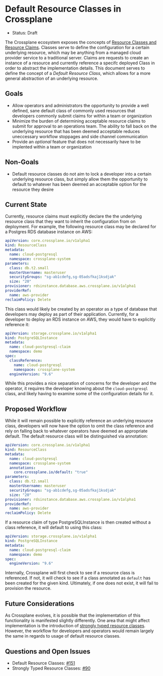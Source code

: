 # Default Resource Classes in Crossplane
* Status: Draft

The Crossplane ecosystem exposes the concepts of [Resource Classes and Resource Claims](https://crossplane.io/docs/v0.2/concepts.html). Classes serve to define the configuration for a certain underlying resource, which may be anything from a managed cloud provider service to a traditional server. Claims are requests to create an instance of a resource and currently reference a specifc deployed Class in order to abstract the implementation details. This document serves to define the concept of a *Default Resource Class*, which allows for a more general abstraction of an underlying resource.

## Goals

- Allow operators and administrators the opportunity to provide a well defined, sane default class of commonly used resources that developers commonly submit claims for within a team or organization
- Minimize the burden of determining acceptable resource claims to submit for approval to an operations team. The ability to fall back on the underlying resource that has been deemed acceptable reduces uneccessary workflow stoppages and side channel communication
- Provide an *optional* feature that does not necessarily have to be implented within a team or organization

## Non-Goals

- Default resource classes do not aim to lock a developer into a certain underlying resource class, but simply allow them the opportunity to default to whatever has been deemed an acceptable option for the resource they desire

## Current State

Currently, resource claims must explicitly declare the the underlying resource class that they want to inherit the configuration from on deployment. For example, the following resource class may be declared for a Postgres RDS database instance on AWS:

```yaml
apiVersion: core.crossplane.io/v1alpha1
kind: ResourceClass
metadata:
  name: cloud-postgresql
  namespace: crossplane-system
parameters:
  class: db.t2.small
  masterUsername: masteruser
  securityGroups: "sg-ab1cdefg,sg-05adsfkaj1ksdjak"
  size: "20"
provisioner: rdsinstance.database.aws.crossplane.io/v1alpha1
providerRef:
  name: aws-provider
reclaimPolicy: Delete
```

This class would likely be created by an operator as a type of database that developers may deploy as part of their application. Currently, for a developer to deploy an RDS instance on AWS, they would have to explicitly reference it:

```yaml
apiVersion: storage.crossplane.io/v1alpha1
kind: PostgreSQLInstance
metadata:
  name: cloud-postgresql-claim
  namespace: demo
spec:
  classReference:
    name: cloud-postgresql
    namespace: crossplane-system
  engineVersion: "9.6"
```

While this provides a nice separation of concerns for the developer and the operator, it requires the developer knowing about the `cloud-postgresql` class, and likely having to examine some of the configuration details for it.

## Proposed Workflow

While it will remain possible to explicitly reference an underlying resource class, developers will now have the option to omit the class reference and rely on falling back to whatever operators have deemed an appropriate default. The default resource class will be distinguished via annotation:

```yaml
apiVersion: core.crossplane.io/v1alpha1
kind: ResourceClass
metadata:
  name: cloud-postgresql
  namespace: crossplane-system
  annotations:
    core.crossplane.io/default: "true"
parameters:
  class: db.t2.small
  masterUsername: masteruser
  securityGroups: "sg-ab1cdefg,sg-05adsfkaj1ksdjak"
  size: "20"
provisioner: rdsinstance.database.aws.crossplane.io/v1alpha1
providerRef:
  name: aws-provider
reclaimPolicy: Delete
```

If a resource claim of type PostgreSQLInstance is then created without a class reference, it will default to using this class:

```yaml
apiVersion: storage.crossplane.io/v1alpha1
kind: PostgreSQLInstance
metadata:
  name: cloud-postgresql-claim
  namespace: demo
spec:
  engineVersion: "9.6"
```

Internally, Crossplane will first check to see if a resource class is referenced. If not, it will check to see if a class annotated as `default` has been created for the given kind. Ultimately, if one does not exist, it will fail to provision the resource.

## Future Considerations

As Crossplane evolves, it is possible that the implementation of this functionality is manifested slightly differently. One area that might affect implementation is the introduction of [strongly typed resource classes](https://github.com/crossplaneio/crossplane/issues/90). However, the workflow for developers and operators would remain largely the same in regards to usage of default resource classes.

## Questions and Open Issues

* Default Resource Classes: [#151](https://github.com/crossplaneio/crossplane/issues/151)
* Strongly Typed Resource Classes: [#90](https://github.com/crossplaneio/crossplane/issues/90)